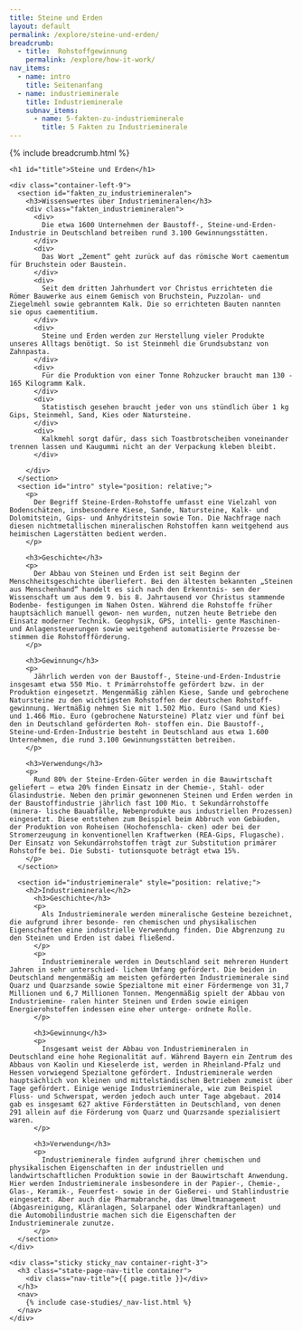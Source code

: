 ```yaml
---
title: Steine und Erden
layout: default
permalink: /explore/steine-und-erden/
breadcrumb:
  - title:  Rohstoffgewinnung   
    permalink: /explore/how-it-work/
nav_items:
  - name: intro
    title: Seitenanfang
  - name: industrieminerale
    title: Industrieminerale
    subnav_items:
      - name: 5-fakten-zu-industrieminerale
        title: 5 Fakten zu Industrieminerale
---
```

<link rel="stylesheet" type="text/css" href="{{ site.baseurl_root }}/css/slick-theme.css"/>
<link rel="stylesheet" type="text/css" href="//cdn.jsdelivr.net/jquery.slick/1.6.0/slick.css"/>

<main class="container-page-wrapper layout-state-pages">
  <section class="container" style="position: relative;">
    {% include breadcrumb.html %}

    <h1 id="title">Steine und Erden</h1>

    <div class="container-left-9">
      <section id="fakten_zu_industriemineralen">
        <h3>Wissenswertes über Industriemineralen</h3>
        <div class="fakten_industriemineralen">
          <div>
            Die etwa 1600 Unternehmen der Baustoff-, Steine-und-Erden-Industrie in Deutschland betreiben rund 3.100 Gewinnungsstätten.
          </div>
          <div>
            Das Wort „Zement“ geht zurück auf das römische Wort caementum für Bruchstein oder Baustein.
          </div>
          <div>
            Seit dem dritten Jahrhundert vor Christus errichteten die Römer Bauwerke aus einem Gemisch von Bruchstein, Puzzolan- und Ziegelmehl sowie gebranntem Kalk. Die so errichteten Bauten nannten sie opus caementitium.
          </div>
          <div>
            Steine und Erden werden zur Herstellung vieler Produkte unseres Alltags benötigt. So ist Steinmehl die Grundsubstanz von Zahnpasta.
          </div>
          <div>
            Für die Produktion von einer Tonne Rohzucker braucht man 130 - 165 Kilogramm Kalk.
          </div>
          <div>
            Statistisch gesehen braucht jeder von uns stündlich über 1 kg Gips, Steinmehl, Sand, Kies oder Natursteine.
          </div>
          <div>
            Kalkmehl sorgt dafür, dass sich Toastbrotscheiben voneinander trennen lassen und Kaugummi nicht an der Verpackung kleben bleibt.
          </div>

        </div>
      </section>
      <section id="intro" style="position: relative;">
        <p>
          Der Begriff Steine-Erden-Rohstoffe umfasst eine Vielzahl von Bodenschätzen, insbesondere Kiese, Sande, Natursteine, Kalk- und Dolomitstein, Gips- und Anhydritstein sowie Ton. Die Nachfrage nach diesen nichtmetallischen mineralischen Rohstoffen kann weitgehend aus heimischen Lagerstätten bedient werden.
        </p>

        <h3>Geschichte</h3>
        <p>
          Der Abbau von Steinen und Erden ist seit Beginn der Menschheitsgeschichte überliefert. Bei den ältesten bekannten „Steinen aus Menschenhand“ handelt es sich nach den Erkenntnis- sen der Wissenschaft um aus dem 9. bis 8. Jahrtausend vor Christus stammende Bodenbe- festigungen im Nahen Osten. Während die Rohstoffe früher hauptsächlich manuell gewon- nen wurden, nutzen heute Betriebe den Einsatz moderner Technik. Geophysik, GPS, intelli- gente Maschinen- und Anlagensteuerungen sowie weitgehend automatisierte Prozesse be- stimmen die Rohstoffförderung.
        </p>

        <h3>Gewinnung</h3>
        <p>
          Jährlich werden von der Baustoff-, Steine-und-Erden-Industrie insgesamt etwa 550 Mio. t Primärrohstoffe gefördert bzw. in der Produktion eingesetzt. Mengenmäßig zählen Kiese, Sande und gebrochene Natursteine zu den wichtigsten Rohstoffen der deutschen Rohstoff- gewinnung. Wertmäßig nehmen Sie mit 1.502 Mio. Euro (Sand und Kies) und 1.466 Mio. Euro (gebrochene Natursteine) Platz vier und fünf bei den in Deutschland geförderten Roh- stoffen ein. Die Baustoff-, Steine-und-Erden-Industrie besteht in Deutschland aus etwa 1.600 Unternehmen, die rund 3.100 Gewinnungsstätten betreiben.
        </p>

        <h3>Verwendung</h3>
        <p>
          Rund 80% der Steine-Erden-Güter werden in die Bauwirtschaft geliefert – etwa 20% finden Einsatz in der Chemie-, Stahl- oder Glasindustrie. Neben den primär gewonnenen Steinen und Erden werden in der Baustoffindustrie jährlich fast 100 Mio. t Sekundärrohstoffe (minera- lische Bauabfälle, Nebenprodukte aus industriellen Prozessen) eingesetzt. Diese entstehen zum Beispiel beim Abbruch von Gebäuden, der Produktion von Roheisen (Hochofenschla- cken) oder bei der Stromerzeugung in konventionellen Kraftwerken (REA-Gips, Flugasche). Der Einsatz von Sekundärrohstoffen trägt zur Substitution primärer Rohstoffe bei. Die Substi- tutionsquote beträgt etwa 15%.
        </p>
      </section>

      <section id="industrieminerale" style="position: relative;">
        <h2>Industrieminerale</h2>
          <h3>Geschichte</h3>
          <p>
            Als Industrieminerale werden mineralische Gesteine bezeichnet, die aufgrund ihrer besonde- ren chemischen und physikalischen Eigenschaften eine industrielle Verwendung finden. Die Abgrenzung zu den Steinen und Erden ist dabei fließend.
          </p>
          <p>
            Industrieminerale werden in Deutschland seit mehreren Hundert Jahren in sehr unterschied- lichem Umfang gefördert. Die beiden in Deutschland mengenmäßig am meisten geförderten Industrieminerale sind Quarz und Quarzsande sowie Spezialtone mit einer Fördermenge von 31,7 Millionen und 6,7 Millionen Tonnen. Mengenmäßig spielt der Abbau von Industriemine- ralen hinter Steinen und Erden sowie einigen Energierohstoffen indessen eine eher unterge- ordnete Rolle.
          </p>

          <h3>Gewinnung</h3>
          <p>
            Insgesamt weist der Abbau von Industriemineralen in Deutschland eine hohe Regionalität auf. Während Bayern ein Zentrum des Abbaus von Kaolin und Kieselerde ist, werden in Rheinland-Pfalz und Hessen vorwiegend Spezialtone gefördert. Industrieminerale werden hauptsächlich von kleinen und mittelständischen Betrieben zumeist über Tage gefördert. Einige wenige Industrieminerale, wie zum Beispiel Fluss- und Schwerspat, werden jedoch auch unter Tage abgebaut. 2014 gab es insgesamt 627 aktive Förderstätten in Deutschland, von denen 291 allein auf die Förderung von Quarz und Quarzsande spezialisiert waren.
          </p>

          <h3>Verwendung</h3>
          <p>
            Industrieminerale finden aufgrund ihrer chemischen und physikalischen Eigenschaften in der industriellen und landwirtschaftlichen Produktion sowie in der Bauwirtschaft Anwendung. Hier werden Industrieminerale insbesondere in der Papier-, Chemie-, Glas-, Keramik-, Feuerfest- sowie in der Gießerei- und Stahlindustrie eingesetzt. Aber auch die Pharmabranche, das Umweltmanagement (Abgasreinigung, Kläranlagen, Solarpanel oder Windkraftanlagen) und die Automobilindustrie machen sich die Eigenschaften der Industrieminerale zunutze.
          </p>
      </section>
    </div>

    <div class="sticky sticky_nav container-right-3">
      <h3 class="state-page-nav-title container">
        <div class="nav-title">{{ page.title }}</div>
      </h3>
      <nav>
        {% include case-studies/_nav-list.html %}
      </nav>
    </div>
  </section>
</main>

<script src="https://ajax.googleapis.com/ajax/libs/jquery/1.12.4/jquery.min.js"></script>
<script type="text/javascript" src="//cdn.jsdelivr.net/jquery.slick/1.6.0/slick.min.js"></script>
<script type="text/javascript" src="{{ site.baseurl_root }}/js/lib/static.min.js" charset="utf-8"></script>

<script type="text/javascript">
    $(document).ready(function(){
      $('.fakten_industriemineralen').slick({
        dots: true,
        speed: 500
      });
    });
</script>
